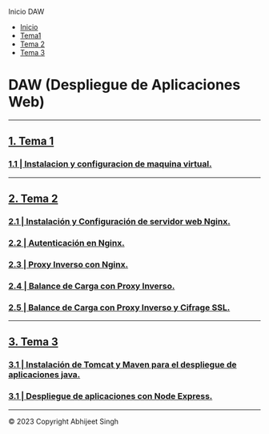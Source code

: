   Inicio DAW  

*   [Inicio](#)
*   [Tema1](./Temario/Tema1.html)
*   [Tema 2](./Temario/Tema2.html)
*   [Tema 3](./Temario/Tema3.html)

DAW (Despliegue de Aplicaciones Web)
====================================

* * *

[1\. Tema 1](Temario/Tema1.html)
--------------------------------

### [1.1 | Instalacion y configuracion de maquina virtual.](./Temario/Tema1.html)

* * *

[2\. Tema 2](Temario/Tema2.html)
--------------------------------

### [2.1 | Instalación y Configuración de servidor web Nginx.](./Temario/Tema2-2.1.html)

### [2.2 | Autenticación en Nginx.](./Temario/Tema2-2.2.html)

### [2.3 | Proxy Inverso con Nginx.](./Temario/Tema2-2.3.html)

### [2.4 | Balance de Carga con Proxy Inverso.](./Temario/Tema2-2.4.html)

### [2.5 | Balance de Carga con Proxy Inverso y Cifrage SSL.](./Temario/Tema2-2.5.html)

* * *

[3\. Tema 3](Temario/Tema3.html)
--------------------------------

### [3.1 | Instalación de Tomcat y Maven para el despliegue de aplicaciones java.](./Temario/Tema3-3.1.html)

### [3.1 | Despliegue de aplicaciones con Node Express.](./Temario/Tema3-3.2.html)

* * *

© 2023 Copyright Abhijeet Singh[](https://github.com/iamabhijeet2003)
